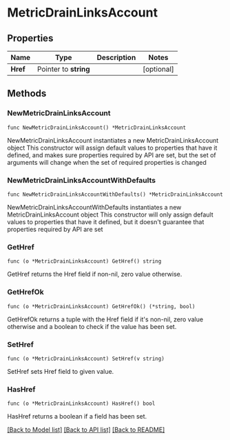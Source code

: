 # MetricDrainLinksAccount

## Properties

Name | Type | Description | Notes
------------ | ------------- | ------------- | -------------
**Href** | Pointer to **string** |  | [optional] 

## Methods

### NewMetricDrainLinksAccount

`func NewMetricDrainLinksAccount() *MetricDrainLinksAccount`

NewMetricDrainLinksAccount instantiates a new MetricDrainLinksAccount object
This constructor will assign default values to properties that have it defined,
and makes sure properties required by API are set, but the set of arguments
will change when the set of required properties is changed

### NewMetricDrainLinksAccountWithDefaults

`func NewMetricDrainLinksAccountWithDefaults() *MetricDrainLinksAccount`

NewMetricDrainLinksAccountWithDefaults instantiates a new MetricDrainLinksAccount object
This constructor will only assign default values to properties that have it defined,
but it doesn't guarantee that properties required by API are set

### GetHref

`func (o *MetricDrainLinksAccount) GetHref() string`

GetHref returns the Href field if non-nil, zero value otherwise.

### GetHrefOk

`func (o *MetricDrainLinksAccount) GetHrefOk() (*string, bool)`

GetHrefOk returns a tuple with the Href field if it's non-nil, zero value otherwise
and a boolean to check if the value has been set.

### SetHref

`func (o *MetricDrainLinksAccount) SetHref(v string)`

SetHref sets Href field to given value.

### HasHref

`func (o *MetricDrainLinksAccount) HasHref() bool`

HasHref returns a boolean if a field has been set.


[[Back to Model list]](../README.md#documentation-for-models) [[Back to API list]](../README.md#documentation-for-api-endpoints) [[Back to README]](../README.md)


